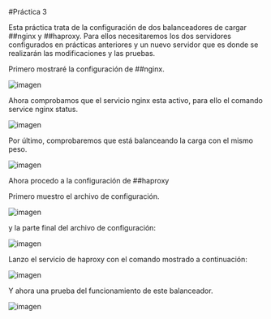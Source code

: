 #Práctica 3

Esta práctica trata de la configuración de dos balanceadores de cargar ##nginx y ##haproxy. Para ellos necesitaremos los dos servidores configurados en prácticas anteriores
y un nuevo servidor que es donde se realizarán las modificaciones y las pruebas.

Primero mostraré la configuración de ##nginx.

![imagen](https://github.com/marquirj/swap1516/blob/master/practica3/imagenes/configuracionnginx.png)

Ahora comprobamos que el servicio nginx esta activo, para ello el comando service nginx status.

![imagen](https://github.com/marquirj/swap1516/blob/master/practica3/imagenes/nginx_status.png)

Por último, comprobaremos que está balanceando la carga con el mismo peso.

![imagen](https://github.com/marquirj/swap1516/blob/master/practica3/imagenes/pruebanginx.png)

Ahora procedo a la configuración de ##haproxy

Primero muestro el archivo de configuración.

![imagen](https://github.com/marquirj/swap1516/blob/master/practica3/imagenes/confhapr1.png)

y la parte final del archivo de configuración:

![imagen](https://github.com/marquirj/swap1516/blob/master/practica3/imagenes/confhapr2.png)

Lanzo el servicio de haproxy con el comando mostrado a continuación:

![imagen](https://github.com/marquirj/swap1516/blob/master/practica3/imagenes/lanzahapr.png)

Y ahora una prueba del funcionamiento de este balanceador.

![imagen](https://github.com/marquirj/swap1516/blob/master/practica3/imagenes/haproxy.png)